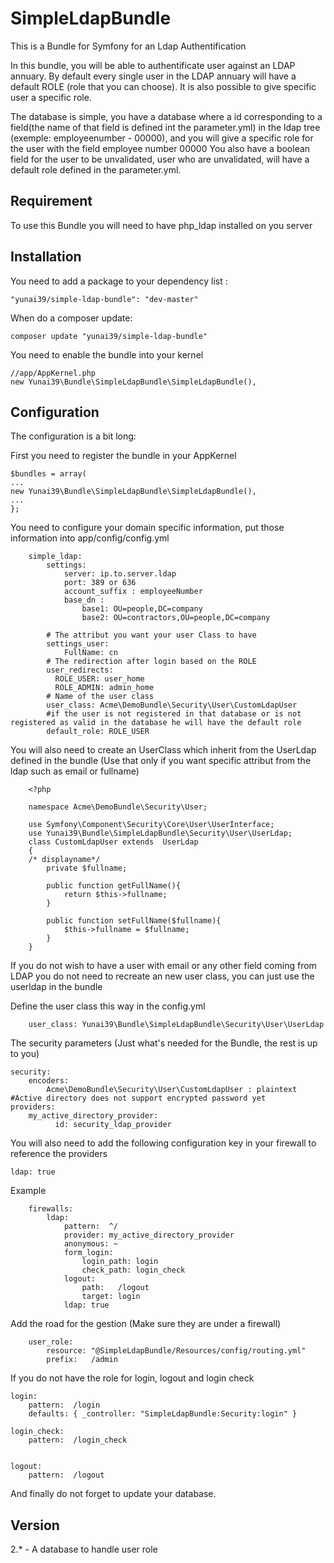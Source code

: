 SimpleLdapBundle
================

This is a Bundle for Symfony for an Ldap Authentification

In this bundle, you will be able to authentificate user against an LDAP annuary. By default every single user in the LDAP annuary will have a default ROLE (role that you can choose). It is also possible to give specific user a specific role.

The database is simple, you have a database where a id corresponding to a field(the name of that field is defined int the parameter.yml) in the ldap tree (exemple: employeenumber - 00000), and you will give a specific role for the user with the field employee number 00000
You also have a boolean field for the user to be unvalidated, user who are unvalidated, will have a default role defined in the parameter.yml.

Requirement
-----------

To use this Bundle you will need to have php_ldap installed on you server

Installation
------------

You need to add a package to your dependency list :

    "yunai39/simple-ldap-bundle": "dev-master"
    
When do a composer update:
    
    composer update "yunai39/simple-ldap-bundle"

You need to enable the bundle into your kernel

    //app/AppKernel.php
    new Yunai39\Bundle\SimpleLdapBundle\SimpleLdapBundle(),
    

Configuration
-------------

The configuration is a bit long:

First you need to register the bundle in your AppKernel
    
    
    $bundles = array(
    ...
    new Yunai39\Bundle\SimpleLdapBundle\SimpleLdapBundle(),
    ...
    };



You need to configure your domain specific information, put those information into app/config/config.yml

        simple_ldap:
            settings:
                server: ip.to.server.ldap
                port: 389 or 636
                account_suffix : employeeNumber 
                base_dn :
                    base1: OU=people,DC=company
                    base2: OU=contractors,OU=people,DC=company

            # The attribut you want your user Class to have
            settings_user:
                FullName: cn
            # The redirection after login based on the ROLE
            user_redirects: 
              ROLE_USER: user_home
              ROLE_ADMIN: admin_home
            # Name of the user class
            user_class: Acme\DemoBundle\Security\User\CustomLdapUser
            #if the user is not registered in that database or is not registered as valid in the database he will have the default role
            default_role: ROLE_USER

You will also need to create an UserClass which inherit from the UserLdap defined in the bundle (Use that only if you want specific attribut from the ldap such as email or fullname)

        <?php
        
        namespace Acme\DemoBundle\Security\User;
        
        use Symfony\Component\Security\Core\User\UserInterface;
        use Yunai39\Bundle\SimpleLdapBundle\Security\User\UserLdap;
        class CustomLdapUser extends  UserLdap
        {
        /* displayname*/
            private $fullname;
        
            public function getFullName(){
                return $this->fullname;
            }
        
            public function setFullName($fullname){
                $this->fullname = $fullname; 
            }
        }


If you do not wish to have a user with email or any other field coming from LDAP you do not need to recreate an new user class, you can just use the userldap in the bundle

Define the user class this way in the config.yml

        user_class: Yunai39\Bundle\SimpleLdapBundle\Security\User\UserLdap



The security parameters (Just what's needed for the Bundle, the rest is up to you)

    security:
        encoders:
            Acme\DemoBundle\Security\User\CustomLdapUser : plaintext #Active directory does not support encrypted password yet
    providers:
        my_active_directory_provider:
              id: security_ldap_provider

You will also need to add the following configuration key in your firewall to reference the providers

    ldap: true
    
Example

        firewalls:
            ldap:
                pattern:  ^/
                provider: my_active_directory_provider
                anonymous: ~
                form_login:
                    login_path: login
                    check_path: login_check
                logout:
                    path:   /logout
                    target: login
                ldap: true
                
Add the road for the gestion (Make sure they are under a firewall)

        user_role:
            resource: "@SimpleLdapBundle/Resources/config/routing.yml"
            prefix:   /admin

If you do not have the role for login, logout and login check


    login:
        pattern:  /login
        defaults: { _controller: "SimpleLdapBundle:Security:login" }
    
    login_check:
        pattern:  /login_check
    
    
    logout:
        pattern:  /logout

And finally do not forget to update your database.

Version
----------------------
    
2.*
    - A database to handle user role

